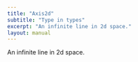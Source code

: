 ```yaml
---
title: "Axis2d"
subtitle: "Type in types"
excerpt: "An infinite line in 2d space."
layout: manual
---
```


An infinite line in 2d space.






